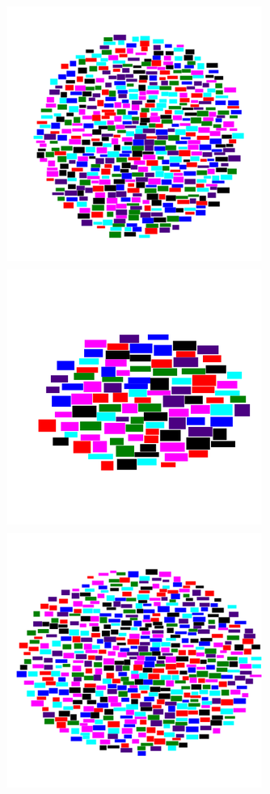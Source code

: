 ![alt text][cloud1]

[cloud1]: https://github.com/JDreyka/tdd/blob/Belous-Homework/cs/TagsCloudVisualization/images/TestForMe.png "cloud one"

![alt text][cloud2]

[cloud2]: https://github.com/JDreyka/tdd/blob/Belous-Homework/cs/TagsCloudVisualization/images/TestForMe1.png "cloud two"

![alt text][cloud3]

[cloud3]: https://github.com/JDreyka/tdd/blob/Belous-Homework/cs/TagsCloudVisualization/images/TestForMe2.png "cloud three"
